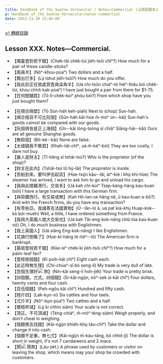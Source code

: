 ```yaml
---
title: Handbook of the Swatow Vernacular / Notes—Commercial (汕頭話讀本之商業(補))
p: Handbook_of_the_Swatow_Vernacular/notes-commercial
date: 2022-11-20 23:44:00
---
```


[↩️ 轉總目錄](/Handbook_of_the_Swatow_Vernacular)

## Lesson XXX. Notes—Commercial.

* 【燭臺壹對若干錢】(Chek-tâi chék-tùi jiéh-tsōi chîⁿ?) How much for a pair of these candle-sticks?
* 【兩員半】(Nõⁿ-khou-pùaⁿ) Two dollars and a half.
* 【爾出巳多】(Lṳ́ tshut jiéh-tsõi?) How much do you offer.
* 【我此刻正在彼處買壹員柒角半】(Uá chí-tsûn chiàⁿ-tõ hièⁿ-thâu bói chék-tùi, khou chhit-kak-pùaⁿ) I have just bought a pair from there for $1-75.
* 【在何間舖買】(Tõ tî-chék-koiⁿ phòu bói?) From which shop have you just bought them?
<!--more-->
* 【在順合隔壁】(Tõ Sũn-háh keh-piah) Next to (chop) Sun-hah.
* 【順合個貨不可比阮個】(Sũn-háh kâi-hùe m̄-móⁿ ún--kâi) Sun-hah's goods cannot be compared with our goods.
* 【阮個俱皆是正上海個】(Ún--kâi lóng-tsóng sĩ chiàⁿ Siāng-hái--kâi) Ours are all genuine Shanghai goods.
* 【無假個】(Bô-ké--kâi) None are false.
* 【太値錢我不敢買】(Khah-tát-chîⁿ, uá m̄-káⁿ-bói) They are too costly, I dare not buy.
* 【誰人是財主】(Tî-tiâng sĩ tshâi-tsú?) Who is the proprietor (of the shop)?
* 【財主在此內】(Tshâi-tsú tõ hṳ́-lãi) The proprietor is inside.
* 【苦船到來。要呌伊去起貨】(Húe-tsṳ̂n kâu--lâi, àiⁿ-kiè i khṳ̀ khí-hùe) The steamer has arrived, I want to ask him to go and unload his cargo.
* 【我與此間雜港行。交易多】(Uá kah chí-koiⁿ Tsáp-káng-háng kau-kuan tsōi) I have a large transaction with this German firm.
* 【與荷蘭西行。有交易或無】(Kah Hô-lan-se hâng nē, ũ kau-kuan a-bô?) And with the French firms, do you have any transaction?
* 【有零些亞。我識寄去法國賣物】(Ũ--lân-ló ā, uá pat kià-khṳ̀ Huap-kok--kò bói-muéh) Well, a little, I have ordered something from France.
* 【我與大英國人就大交易也】(Uá kah Tãi-eng-kok-nâng chiũ tūa kau-kuan nō) Oh, I do much business with Englishmen.
* 【我上英國人】(Uá siãng Eng-kok-nâng) I like Englishmen.
* 【花旗行倒賬了】(Hue-kî-hâng tó-tièⁿ--lō) The American firm is bankrupt.
* 【葵扇壹枝若干錢】(Kûe-sìⁿ chék-ki jiéh-tsōi chîⁿ?) How much for a palm-leaf fan?
* 【壹枝捌個錢】(Ki poih-kâi chîⁿ) Eight cash each.
* 【此近時無生理】(Chí-chùaⁿ-sî bô seng-lí) My trade is very dull of late.
* 【恁個生理好![](https://glyphwiki.org/glyph/u24360.50px.png) 熱】(Nín-kâi seng-lí hoh-jiêt) Your trade is pretty brisk.
* 【四個銀。弍式。四個錢】(Sì-kâi-ngṳ̂n, nõⁿ-sek sì-kâi chîⁿ) Four dollars, twenty cents and four cash.
* 【百伍個錢】(Peh-ngõu kâi chîⁿ) Hundred and fifty cash.
* 【陸斤四】(Lák-kṳn-si) Six catties and four taels.
* 【弍斤半】(Nõⁿ-kṳn-pùaⁿ) Two catties and a half.
* 【爾枝秤減】(Lṳ́ ki chhìn siám) Your scale is not correct.
* 【頂正。不可頂減】(Téng-chiàⁿ, m̄-móⁿ téng-siám) Weigh properly, and don't cheat in weighing.
* 【個銀携去找錢】(Kâi-ngṳ̂n khiéh-khṳ̀ táu-chîⁿ) Take the dollar and change it into cash.
* 【個銀不足重。無七弍】(Kâi-ngṳ̂n m̄-kàu-tãng, bô chhit-jī) The dollar is short in weight, it's not 7 candareens and 2 mace.
* 【鬧![](https://glyphwiki.org/glyph/u24360.50px.png) 鬧熱】(Lãu-jiét.) A phrase used by customers or visitor on leaving the shop, which means may your shop be crowded with customers.
